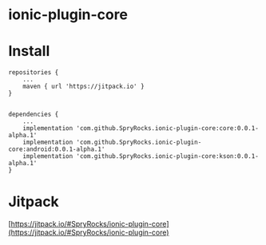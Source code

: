 # ionic-plugin-core

# Install

```
repositories {
    ...
    maven { url 'https://jitpack.io' }
}
```

```
 
dependencies {
    ...
    implementation 'com.github.SpryRocks.ionic-plugin-core:core:0.0.1-alpha.1'
    implementation 'com.github.SpryRocks.ionic-plugin-core:android:0.0.1-alpha.1'
    implementation 'com.github.SpryRocks.ionic-plugin-core:kson:0.0.1-alpha.1'
}
```

# Jitpack

[https://jitpack.io/#SpryRocks/ionic-plugin-core](https://jitpack.io/#SpryRocks/ionic-plugin-core)
